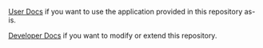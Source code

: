 [User Docs](docs/user.md) if you want to use the application provided in this repository as-is.

[Developer Docs](docs/developer.md) if you want to modify or extend this repository.
